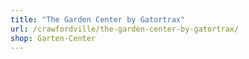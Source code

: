 ```yaml
---
title: "The Garden Center by Gatortrax"
url: /crawfordville/the-garden-center-by-gatortrax/
shop: Garten-Center
---
```

